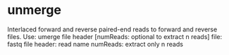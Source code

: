 # unmerge
Interlaced forward and reverse paired-end reads to forward and reverse files.
Use: umerge file header [numReads: optional to extract n reads]
file: fastq file <mandatory>
header: read name <mandatory>
numReads: extract only n reads <optional>
